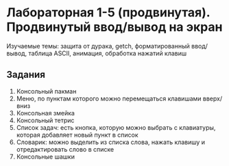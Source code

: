 # Лабораторная 1-5 (продвинутая). Продвинутый ввод/вывод на экран 
Изучаемые темы: защита от дурака, getch, форматированный ввод/вывод, таблица ASCII, анимация, обработка нажатий клавиш

## Задания
1. Консольный пакман
1. Меню, по пунктам которого можно перемещаться клавишами вверх/вниз
1. Консольная змейка
1. Консольный тетрис
1. Список задач: есть кнопка, которую можно выбрать с клавиатуры, которая добавляет новый пункт в список
1. Словарик: можно выделить из списка слова, нажать клавишу и отредактировать слово в списке
1. Консольные шашки
